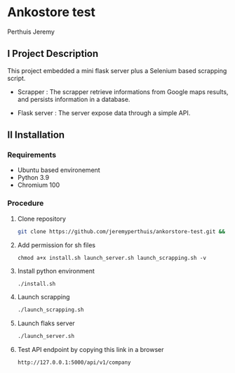 # Ankostore test
Perthuis Jeremy

## I Project Description

This project embedded a mini flask server plus a Selenium based scrapping script.

 - Scrapper : The scrapper retrieve informations from Google maps results, and persists information in a database.

 - Flask server : The server expose data through a simple API. 

## II Installation

### Requirements
- Ubuntu based environement
- Python 3.9
- Chromium 100

### Procedure

1. Clone repository
    ```bash
    git clone https://github.com/jeremyperthuis/ankorstore-test.git && cd ankorstore-test 
    ```
2. Add permission for sh files
   ```
   chmod a+x install.sh launch_server.sh launch_scrapping.sh -v 
   ```

3. Install python environment
    ```bash
    ./install.sh
    ```

4. Launch scrapping
    ```bash
    ./launch_scrapping.sh
    ```
5. Launch flaks server
    ```bash
    ./launch_server.sh
    ```

6. Test API endpoint by copying this link in a browser
    ```
    http://127.0.0.1:5000/api/v1/company
    ```
